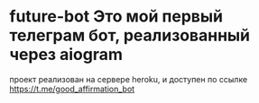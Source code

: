 # future-bot Это мой первый телеграм бот, реализованный через aiogram

проект реализован на сервере heroku, и доступен по ссылке https://t.me/good_affirmation_bot
